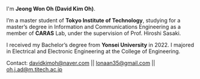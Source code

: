 I'm **Jeong Won Oh (David Kim Oh)**.

I’m a master student of **Tokyo Institute of Technology**, studying for a master’s degree in Information and Communications Engineering as a member of **CARAS** Lab, under the supervision of Prof. Hiroshi Sasaki.

I received my Bachelor’s degree from **Yonsei University** in 2022. I majored in Electrical and Electronic Engineering at the College of Engineering.

Contact: davidkimoh@naver.com || lonaan35@gmail.com || oh.j.ad@m.titech.ac.jp

<!---
JeongWon-Oh/JeongWon-Oh is a ✨ special ✨ repository because its `README.md` (this file) appears on your GitHub profile.
You can click the Preview link to take a look at your changes.
--->
